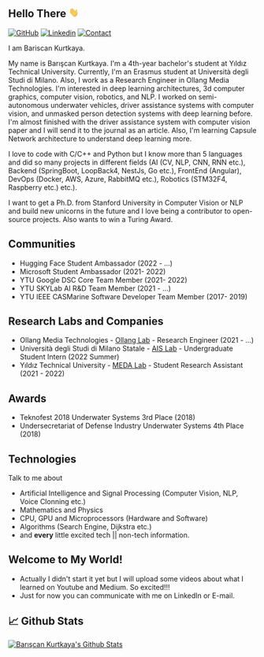 <h2> Hello There <img src="https://raw.githubusercontent.com/ABSphreak/ABSphreak/master/gifs/Hi.gif" height="20px"></h2>

[![GitHub](https://img.shields.io/badge/SUPPORT%20AT-GITHUB-blue?style=for-the-badge&logo=github)](https://github.com/bariscankurtkaya) [![Linkedin](https://img.shields.io/badge/MY%20PROFILE-Linkedin-blue?style=for-the-badge&logo=github)](https://www.linkedin.com/in/bar%C4%B1%C5%9Fcan-kurtkaya/) 
 [![Contact](https://img.shields.io/badge/CONTACT-GMAIL-yellow?style=for-the-badge&logo=gmail&logoColor=white)](mailto:bariscankurtkaya@gmail.com)
 
I am Bariscan Kurtkaya.

My name is Barışcan Kurtkaya. I'm a 4th-year bachelor's student at Yıldız Technical University. Currently, I'm an Erasmus student at Università degli Studi di Milano. Also, I work as a Research Engineer in Ollang Media Technologies. I'm interested in deep learning architectures, 3d computer graphics, computer vision, robotics, and NLP. I worked on semi-autonomous underwater vehicles, driver assistance systems with computer vision, and unmasked person detection systems with deep learning before. I'm almost finished with the driver assistance system with computer vision paper and I will send it to the journal as an article. Also, I'm learning Capsule Network architecture to understand deep learning more.

I love to code with C/C++ and Python but I know more than 5 languages and did so many projects in different fields (AI (CV, NLP, CNN, RNN etc.), Backend (SpringBoot, LoopBack4, NestJs, Go etc.), FrontEnd (Angular), DevOps (Docker, AWS, Azure, RabbitMQ etc.), Robotics (STM32F4, Raspberry etc.) etc.).

I want to get a Ph.D. from Stanford University in Computer Vision or NLP and build new unicorns in the future and I love being a contributor to open-source projects. Also wants to win a Turing Award.

## Communities
- Hugging Face Student Ambassador (2022 - ...)
- Microsoft Student Ambassador (2021- 2022)
- YTU Google DSC Core Team Member (2021- 2022)
- YTU SKYLab AI R&D Team Member (2021 - ...)
- YTU IEEE CASMarine Software Developer Team Member (2017- 2019)

## Research Labs and Companies
- Ollang Media Technologies - [Ollang Lab](https://ollang.com/) - Research Engineer (2021 - ...)
- Università degli Studi di Milano Statale - [AIS Lab](https://ais-lab.di.unimi.it/index.html) - Undergraduate Student Intern (2022 Summer)
- Yıldız Technical University - [MEDA Lab](https://ehm.yildiz.edu.tr/en/ehm/5/Laboratories/179) - Student Research Assistant (2021 - 2022)

## Awards
- Teknofest 2018 Underwater Systems 3rd Place (2018)
- Undersecretariat of Defense Industry Underwater Systems 4th Place (2018)

## Technologies
Talk to me about
- Artificial Intelligence and Signal Processing (Computer Vision, NLP, Voice Clonning etc.)
- Mathematics and Physics
- CPU, GPU and Microprocessors (Hardware and Software)
- Algorithms (Search Engine, Dijkstra etc.)
- and **every** little excited tech || non-tech information.

## Welcome to My World!
- Actually I didn't start it yet but I will upload some videos about what I learned on Youtube and Medium. So excited!!!
- Just for now you can communicate with me on LinkedIn or E-mail.



## 📈 Github Stats

<a href="https://github.com/bariscankurtkaya/bariscankurtkaya">
 <img alt="Barışcan Kurtkaya's Github Stats" src="https://github-readme-stats.vercel.app/api/?username=bariscankurtkaya&show_icons=true&count_private=true&theme=react&hide_border=true&bg_color=1F222E&title_color=F85D7F&icon_color=F8D866" height="192px" width="840px"/>
</a>
